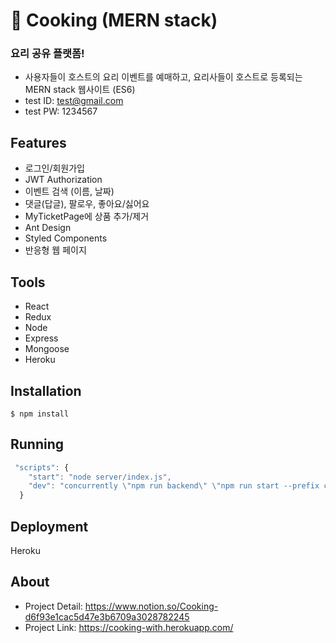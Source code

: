 # :curry: Cooking (MERN stack)
### 요리 공유 플랫폼!
- 사용자들이 호스트의 요리 이벤트를 예매하고, 요리사들이 호스트로 등록되는 MERN stack 웹사이트 (ES6)
- test ID: test@gmail.com
- test PW: 1234567

## Features
- 로그인/회원가입
- JWT Authorization
- 이벤트 검색 (이름, 날짜)
- 댓글(답글), 팔로우, 좋아요/싫어요
- MyTicketPage에 상품 추가/제거
- Ant Design
- Styled Components
- 반응형 웹 페이지

## Tools
- React
- Redux
- Node
- Express
- Mongoose
- Heroku

## Installation
```
$ npm install
```

## Running
```javascript
 "scripts": {
    "start": "node server/index.js",
    "dev": "concurrently \"npm run backend\" \"npm run start --prefix client\"",
  }
```


## Deployment
Heroku


## About
- Project Detail: https://www.notion.so/Cooking-d6f93e1cac5d47e3b6709a3028782245
- Project Link: https://cooking-with.herokuapp.com/

